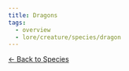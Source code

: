 ```yaml
---
title: Dragons
tags:
  - overview
  - lore/creature/species/dragon
---
```


[<- Back to Species](../index.md)

